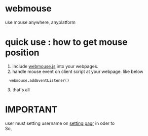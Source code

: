 # webmouse
use mouse anywhere, anyplatform

# quick use : how to get mouse position

1. include [webmouse.js](http://sunatomo.github.io/webmouse/webmouse.js) into your webpages.
2. handle mouse event on client script at your webpage. like below
```
  webmouse.addEventListener()
```
3. that's all

# IMPORTANT

user must setting username on [setting pagr](http://sunatomo.github.io/webmouse/setting.html) in oder to <br>
So,
